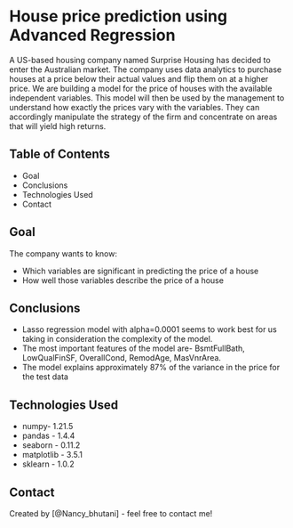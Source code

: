 # House price prediction using Advanced Regression
A US-based housing company named Surprise Housing has decided to enter the Australian market. The company uses data analytics to purchase houses at a price below their actual values and flip them on at a higher price.
We are building a model for the price of houses with the available independent variables. This model will then be used by the management to understand how exactly the prices vary with the variables. They can accordingly manipulate the strategy of the firm and concentrate on areas that will yield high returns.


## Table of Contents
* Goal
* Conclusions
* Technologies Used
* Contact



## Goal
The company wants to know:

- Which variables are significant in predicting the price of a house
- How well those variables describe the price of a house



## Conclusions
- Lasso regression model with alpha=0.0001 seems to work best for us taking in consideration the complexity of the model.
- The most important features of the model are- BsmtFullBath, LowQualFinSF, OverallCond, RemodAge, MasVnrArea.
- The model explains approximately 87% of the variance in the price for the test data



## Technologies Used
- numpy- 1.21.5
- pandas - 1.4.4
- seaborn - 0.11.2
- matplotlib - 3.5.1
- sklearn - 1.0.2




## Contact
Created by [@Nancy_bhutani] - feel free to contact me!
